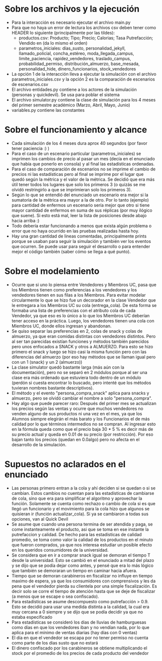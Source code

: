 
# Sobre los archivos y la ejecución

- Para la interacción es necesario ejecutar el archivo main.py
- Para que no haya un error de lectura los archivos csv deben tener como HEADER lo siguiente (principalmente por las tildes):
	- productos.csv: Producto; Tipo; Precio; Calorias; Tasa Putrefacción; Vendido en  (da lo mismo el orden)
	- parametros_iniciales: días_susto, personalidad_jekyll, llamado_policial, concha_estéreo, moda_llegada_campus, limite_paciencia, rapidez_vendedores, traslado_campus, probabilidad_permiso, distribución_almuerzo, base_mesada, personalidad_hide, dinero_funcionarios, stock_vendedores
- La opción 1 de la interacción lleva a ejecutar la simulación con el archivo parametros_iniciales.csv y la opción 2 es la comparación de escenarios de escenarios.csv
- El archivo entidades.py contiene a los actores de la simulación (personas y quickdevil). Se usa para poblar el sistema
- El archivo simulator.py contiene la clase de simulación para los 4 meses del primer semestre académico (Marzo, Abril, Mayo, Junio)
- variables.py contiene las constantes


# Sobre el funcionamiento y alcance

- Cada simulación de los 4 meses dura aprox 40 segundos (por favor tener paciencia :) )
- Para el caso de un escenario particular (parametros_iniciales) se imprimen los cambios de precio al pasar un mes (decía en el enunciado que había que ponerlo en consola) y al final las estadísticas ordenadas.
- Para el caso de comparación de escenarios no se imprime el cambio de precios ni las estadísticas pero al final se imprime por el lugar que quedó según la métrica y el valor de la métrica. Se decidió que era más útil tener todos los lugares que solo los primeros 3 (o quizás se me olvidó restringirlo a que se imprimieran solo los primeros 3).
- Según lo que se entendió del enunciado un escenario era mejor si la sumatoria de la métrica era mayor a la de otro. Por lo tanto (ejemplo) para cantidad de enfermos un escenario sería mejor que otro si tiene mayor cantidad de enfermos en suma de sus réplicas (por muy ilógico que suene). Si esto está mal, leer la lista de posiciones desde abajo hacia arriba :)
- Todo debería estar funcionando a menos que exista algún problema o error que no haya ocurrido en las pruebas realizadas hasta hoy.
- Hay una gran cantidad de lineas comentadas, principalmente prints porque se usaban para seguir la simulación y también ver los eventos que ocurren. Se puede usar para seguir el desarrollo o para entender mejor el código también (saber cómo se llega a qué punto).


# Sobre el modelamiento

- Ocurre que si uno lo piensa entre Vendedores y Miembros UC, pasa que los Miembros tienen como preferencias a los vendedores y los vendedores tienen en sus filas a los Miembros.  Para evitar modelar circularmente lo que se hizo fue un decorador en la clase Vendedor que le entregara a los Miembros UC su cola (entrega_cola). De esta forma se formaba una lista de preferencias con el atributo cola de cada Vendedor, ya que eso es lo único a lo que los Miembros UC deberían tener acceso en la práctica. Luego, los vendedores tienen una cola con Miembros UC, donde ellos ingresan y abandonan.
- Se quiso separar las preferencias en 2, colas de snack y colas de almuerzo, ya que eran comidas distintas con vendedores distintos. Pero al ser tan parecidas existían funciones y métodos también parecidos pero unos enfocados a SNACK y otros a ALMUERZO. Para esto se hizo primero el snack y luego se hizo casi la misma función pero con las diferencias del almuerzo (por eso hay métodos que se llaman igual pero con un 1 (snack) y un 2 (almuerzo))
- La clase simulator quedó bastante larga (más aún con la documentación), pero no se separó en 2 módulos porque al ser una clase era más ordenado que estuviera todo dentro de un módulo (perdón si cuesta encontrar lo buscado, pero intenté que los métodos tuvieran nombres bastante descriptivos).
- El método y el evento "persona_compra_snack" aplica para snacks y almuerzo, pero se olvidó cambiar el nombre a solo "persona_compra".
- Hay algo que puede parecer raro: Después del primer mes se actualizan los precios según las ventas y ocurre que muchos vendedores no venden alguno de sus productos ni una vez en el mes, ya que los Alumnos siempre elegirán el más barato y los Funcionarios el de más calidad por lo que términos intermedios no se compran. Al ingresar esto en la fórmula queda como que el precio baja 30 * 5 % es decir más de su precio actual y queda en 0.01 de su precio (por restricción). Por eso bajan tanto los precios (quedan en 0.0algo) pero no afecta en el desarrollo de la simulación.


# Supuestos no aclarados en el enunciado

-  Las personas primero entran a la cola y ahí deciden si se quedan o si se cambian. Estos cambios no cuentan para las estadísticas de cambiarse de cola, sino que era para simplificar el algoritmo y aprovechar la función. Solamente se cuenta como rechazo o cambio de cola si es que llegó un funcionario y el movimiento para la cola hizo que algunos se quisieran ir (función actualizar_cola). Si ya se cambiaron a todas sus opciones, van al Quick Devil
- Se asume que cuando una persona termina de ser atendida y paga, se come instanteamente el producto, asi que se toma en ese instante la putrefaccion y calidad. De hecho para las estadísticas de calidad promedio, se toma como valor la calidad de los productos en el minuto que fueron comprados, ya que nos interesa estudiar un posible efecto en los queridos consumidores de la universidad.
- Se considera que en ir a comprar snack igual se demoran el tiempo T desde la universidad. Esto se cambió en el enunciado a mitad del plazo y se dijo que se podía dejar como antes, y pensé que era lo más lógico que también se demoraran un tiempo en caminar hacia afuera.
- Tiempo que se demoran carabineros en fiscalizar no influye en tiempo maximo de espera, ya que los consumidores con comprensivos y les da pena que el vendedor pierda su clientela por una simple fiscalización. Es decir solo se corre el tiempo de atención hasta que se deje de fiscalizar (a menos que se escape o sea confiscado).
- Para estadísticas se asume descompuesto como putrefacción > 0.9. Esto se decidió para usar una medida distinta a la calidad, la cual era muy cercana a 0 siempre y se dijo que se podía decidir ya que no estaba especificado
- Para estadísticas se consideró los dias de lluvias de hamburguesas como días en que los vendedores iban y no vendían nada, por lo que aplica para el mínimo de ventas diarias (hay días con 0 ventas)
- El día en que el vendedor se escapa por no tener permiso no cuenta como parte de los dias susto que no estará
- El dinero confiscado por los carabineros se obtiene multiplicando el stock por el promedio de los precios de cada producto del vendedor




